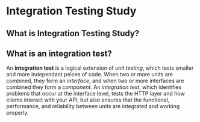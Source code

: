 

# Integration Testing Study

## What is Integration Testing Study?



## What is an integration test?
An **integration test** is a logical extension of *unit testing*, which tests smaller and more independant peices of code.  When
two or more units are combined, they form an *interface*, and when two or more interfaces are combined they form a *component*.
An *integration test*, which identifies problems that occur at the interface level, tests the HTTP layer and how clients interact with your
API, but also ensures that the functional, performance, and reliability between units are integrated and working properly.